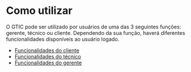 # Como utilizar

O GTIC pode ser utilizado por usuários de uma das 3 seguintes funções: gerente, técnico ou cliente. Dependendo da sua função, haverá diferentes funcionalidades disponíveis ao usuário logado.

- [Funcionalidades do cliente](cliente.md)
- [Funcionalidades do técnico](tecnico.md)
- [Funcionalidades do gerente](gerente.md)
